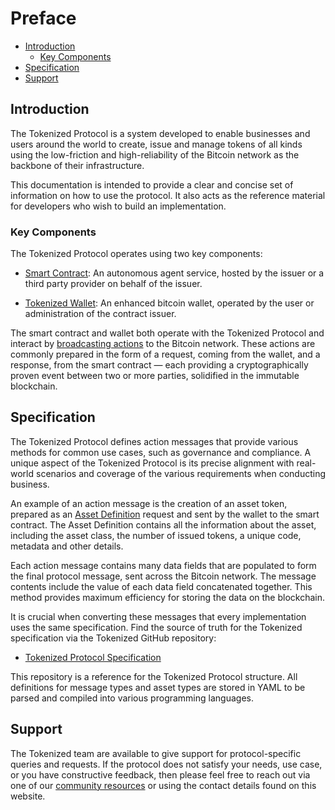 # Preface

- [Introduction](#introduction)
  - [Key Components](#key-components)
- [Specification](#specification)
- [Support](#support)

<a name="introduction"></a>
## Introduction

The Tokenized Protocol is a system developed to enable businesses and users around the world to create, issue and manage tokens of all kinds using the low-friction and high-reliability of the Bitcoin network as the backbone of their infrastructure.

This documentation is intended to provide a clear and concise set of information on how to use the protocol. It also acts as the reference material for developers who wish to build an implementation.

<a name="key-components"></a>
### Key Components

The Tokenized Protocol operates using two key components:

- [Smart Contract](https://github.com/tokenized/smart-contract): An autonomous agent service, hosted by the issuer or a third party provider on behalf of the issuer.

- [Tokenized Wallet](https://github.com/tokenized/wallet): An enhanced bitcoin wallet, operated by the user or administration of the contract issuer.

The smart contract and wallet both operate with the Tokenized Protocol and interact by [broadcasting actions](../protocol/actions) to the Bitcoin network. These actions are commonly prepared in the form of a request, coming from the wallet, and a response, from the smart contract — each providing a cryptographically proven event between two or more parties, solidified in the immutable blockchain.

<a name="specification"></a>
## Specification

The Tokenized Protocol defines action messages that provide various methods for common use cases, such as governance and compliance. A unique aspect of the Tokenized Protocol is its precise alignment with real-world scenarios and coverage of the various requirements when conducting business.

An example of an action message is the creation of an asset token, prepared as an [Asset Definition](../protocol/actions#action-asset-definition) request and sent by the wallet to the smart contract. The Asset Definition contains all the information about the asset, including the asset class, the number of issued tokens, a unique code, metadata and other details.

Each action message contains many data fields that are populated to form the final protocol message, sent across the Bitcoin network. The message contents include the value of each data field concatenated together. This method provides maximum efficiency for storing the data on the blockchain.

It is crucial when converting these messages that every implementation uses the same specification.  Find the source of truth for the Tokenized specification via the Tokenized GitHub repository:

- [Tokenized Protocol Specification](https://github.com/tokenized/specification)

This repository is a reference for the Tokenized Protocol structure. All definitions for message types and asset types are stored in YAML to be parsed and compiled into various programming languages.

<a name="support"></a>
## Support

The Tokenized team are available to give support for protocol-specific queries and requests. If the protocol does not satisfy your needs, use case, or you have constructive feedback, then please feel free to reach out via one of our [community resources](/community) or using the contact details found on this website.
